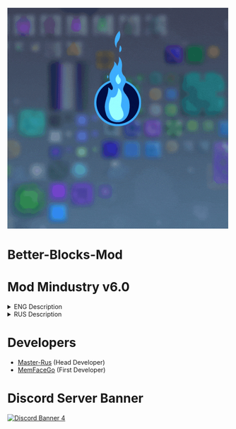 ![Logo](sprites/ReadMe/Logo.gif)

# Better-Blocks-Mod
# Mod Mindustry v6.0
<details> 
  <summary>ENG Description</summary>
Better-Blocks-Mod: This mod adds more blocks, materials and enemies (In development).

The mod is developed specifically for EasyPlay.su

For all questions, write to Discord: https://ds.easyplay.su/
![Discord Shield](https://discordapp.com/api/guilds/658670734222163989/widget.png?style=shield)

Also, everyone can contribute to the development of the mod!
This mod will operate on our server.
The server connection addresses are on the Discord: https://ds.easyplay.su/

Some sprites are present from other modifications
Since I can’t find the authors myself, send me links to repositories in Discord and I will indicate them.
</details>

<details> 
  <summary>RUS Description</summary>
Better-Blocks-Mod: Этот мод добавляет больше блоков, материалов и врагов(В разаработке).

Мод разрабатывается специально для EasyPlay.su

По всем вопросам пишите в Discord: https://ds.easyplay.su/
![Discord Shield](https://discordapp.com/api/guilds/658670734222163989/widget.png?style=shield)

Так же все желающие могут внести вклад в развитие мода!
Этот мод будет действовать у нас на сервере.
Адреса подключения к серверам находятся в Discord: https://ds.easyplay.su/

Некоторые спрайты присутствуют с других модификаций
Поскольку авторов я найти сам не могу, то присылайте мне в Discord ссылки на репозитории и я их укажу.
</details>


# Developers

- [Master-Rus](https://github.com/Master-Rus) (Head Developer)
- [MemFaceGo](https://github.com/MemFaceGo) (First Developer)


# Discord Server Banner

<a href="https://ds.easyplay.su/"><img src="https://discordapp.com/api/guilds/658670734222163989/widget.png?style=banner4" alt="Discord Banner 4"/></a>


